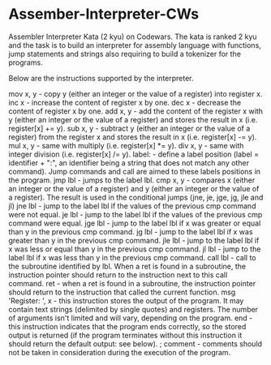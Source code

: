 # Assember-Interpreter-CWs

Assembler Interpreter Kata (2 kyu) on Codewars.
The kata is ranked 2 kyu and the task is to build an interpreter for assembly language with functions,
jump statements and strings also requiring to build a tokenizer for the programs.

Below are the instructions supported by the interpreter.

mov x, y - copy y (either an integer or the value of a register) into register x.
inc x - increase the content of register x by one.
dec x - decrease the content of register x by one.
add x, y - add the content of the register x with y (either an integer or the value of a register) and stores the result in x (i.e. register[x] += y).
sub x, y - subtract y (either an integer or the value of a register) from the register x and stores the result in x (i.e. register[x] -= y).
mul x, y - same with multiply (i.e. register[x] *= y).
div x, y - same with integer division (i.e. register[x] /= y).
label: - define a label position (label = identifier + ":", an identifier being a string that does not match any other command). Jump commands and call are aimed to these labels positions in the program.
jmp lbl - jumps to the label lbl.
cmp x, y - compares x (either an integer or the value of a register) and y (either an integer or the value of a register). The result is used in the conditional jumps (jne, je, jge, jg, jle and jl)
jne lbl - jump to the label lbl if the values of the previous cmp command were not equal.
je lbl - jump to the label lbl if the values of the previous cmp command were equal.
jge lbl - jump to the label lbl if x was greater or equal than y in the previous cmp command.
jg lbl - jump to the label lbl if x was greater than y in the previous cmp command.
jle lbl - jump to the label lbl if x was less or equal than y in the previous cmp command.
jl lbl - jump to the label lbl if x was less than y in the previous cmp command.
call lbl - call to the subroutine identified by lbl. When a ret is found in a subroutine, the instruction pointer should return to the instruction next to this call command.
ret - when a ret is found in a subroutine, the instruction pointer should return to the instruction that called the current function.
msg 'Register: ', x - this instruction stores the output of the program. It may contain text strings (delimited by single quotes) and registers. The number of arguments isn't limited and will vary, depending on the program.
end - this instruction indicates that the program ends correctly, so the stored output is returned (if the program terminates without this instruction it should return the default output: see below).
; comment - comments should not be taken in consideration during the execution of the program.
